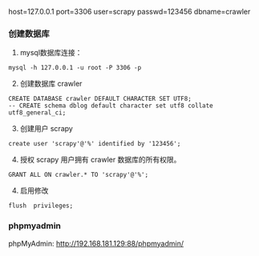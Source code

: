 host=127.0.0.1
port=3306
user=scrapy
passwd=123456
dbname=crawler

### 创建数据库
1. mysql数据库连接：
```
mysql -h 127.0.0.1 -u root -P 3306 -p
```

2. 创建数据库  crawler
```
CREATE DATABASE crawler DEFAULT CHARACTER SET UTF8;
-- CREATE schema dblog default character set utf8 collate utf8_general_ci;
```

3. 创建用户  scrapy
```
create user 'scrapy'@'%' identified by '123456';
```

4. 授权 scrapy 用户拥有 crawler 数据库的所有权限。
```
GRANT ALL ON crawler.* TO 'scrapy'@'%';
```

4. 启用修改
```
flush  privileges;
```

### phpmyadmin
phpMyAdmin: http://192.168.181.129:88/phpmyadmin/

